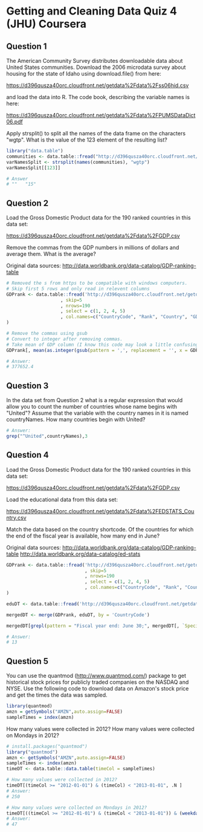 # Getting and Cleaning Data Quiz 4 (JHU) Coursera

Question 1
----------
The American Community Survey distributes downloadable data about United States communities. Download the 2006 microdata survey about housing for the state of Idaho using download.file() from here:

https://d396qusza40orc.cloudfront.net/getdata%2Fdata%2Fss06hid.csv

and load the data into R. The code book, describing the variable names is here:

https://d396qusza40orc.cloudfront.net/getdata%2Fdata%2FPUMSDataDict06.pdf

Apply strsplit() to split all the names of the data frame on the characters "wgtp". What is the value of the 123 element of the resulting list?

```R
library("data.table")
communities <- data.table::fread("http://d396qusza40orc.cloudfront.net/getdata%2Fdata%2Fss06hid.csv")
varNamesSplit <- strsplit(names(communities), "wgtp")
varNamesSplit[[123]]

# Answer 
# ""   "15"
```

Question 2
----------
Load the Gross Domestic Product data for the 190 ranked countries in this data set:

https://d396qusza40orc.cloudfront.net/getdata%2Fdata%2FGDP.csv

Remove the commas from the GDP numbers in millions of dollars and average them. What is the average?

Original data sources: http://data.worldbank.org/data-catalog/GDP-ranking-table
```R
# Removed the s from https to be compatible with windows computers. 
# Skip first 5 rows and only read in relevent columns
GDPrank <- data.table::fread('http://d396qusza40orc.cloudfront.net/getdata%2Fdata%2FGDP.csv'
                    , skip=5
                    , nrows=190
                    , select = c(1, 2, 4, 5)
                    , col.names=c("CountryCode", "Rank", "Country", "GDP")
)

# Remove the commas using gsub
# Convert to integer after removing commas. 
# Take mean of GDP column (I know this code may look a little confusing)
GDPrank[, mean(as.integer(gsub(pattern = ',', replacement = '', x = GDP )))]

# Answer: 
# 377652.4
```

Question 3
----------
In the data set from Question 2 what is a regular expression that would allow you to count the number of countries whose name begins with "United"? Assume that the variable with the country names in it is named countryNames. How many countries begin with United?

```R
# Answer: 
grep("^United",countryNames),3

```


Question 4
----------
Load the Gross Domestic Product data for the 190 ranked countries in this data set:

https://d396qusza40orc.cloudfront.net/getdata%2Fdata%2FGDP.csv

Load the educational data from this data set:

https://d396qusza40orc.cloudfront.net/getdata%2Fdata%2FEDSTATS_Country.csv

Match the data based on the country shortcode. Of the countries for which the end of the fiscal year is available, how many end in June?

Original data sources: http://data.worldbank.org/data-catalog/GDP-ranking-table http://data.worldbank.org/data-catalog/ed-stats
```R
GDPrank <- data.table::fread('http://d396qusza40orc.cloudfront.net/getdata%2Fdata%2FGDP.csv'
                             , skip=5
                             , nrows=190
                             , select = c(1, 2, 4, 5)
                             , col.names=c("CountryCode", "Rank", "Country", "GDP")
)

eduDT <- data.table::fread('http://d396qusza40orc.cloudfront.net/getdata%2Fdata%2FEDSTATS_Country.csv')

mergedDT <- merge(GDPrank, eduDT, by = 'CountryCode')

mergedDT[grepl(pattern = "Fiscal year end: June 30;", mergedDT[, `Special Notes`]), .N]

# Answer: 
# 13
```

Question 5
----------
You can use the quantmod (http://www.quantmod.com/) package to get historical stock prices for publicly traded companies on the NASDAQ and NYSE. Use the following code to download data on Amazon's stock price and get the times the data was sampled.
```R
library(quantmod) 
amzn = getSymbols("AMZN",auto.assign=FALSE) 
sampleTimes = index(amzn)
```
How many values were collected in 2012? How many values were collected on Mondays in 2012?
```R
# install.packages("quantmod")
library("quantmod")
amzn <- getSymbols("AMZN",auto.assign=FALSE)
sampleTimes <- index(amzn) 
timeDT <- data.table::data.table(timeCol = sampleTimes)

# How many values were collected in 2012? 
timeDT[(timeCol >= "2012-01-01") & (timeCol) < "2013-01-01", .N ]
# Answer: 
# 250

# How many values were collected on Mondays in 2012?
timeDT[((timeCol >= "2012-01-01") & (timeCol < "2013-01-01")) & (weekdays(timeCol) == "Monday"), .N ]
# Answer:
# 47
```
